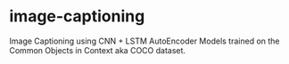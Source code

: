 # image-captioning
Image Captioning using CNN + LSTM AutoEncoder Models trained on the Common Objects in Context aka COCO dataset.
